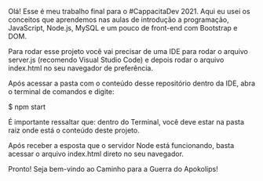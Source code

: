 Olá! 
Esse é meu trabalho final para o #CappacitaDev 2021.
Aqui eu usei os conceitos que aprendemos nas aulas de introdução a programação, JavaScript, Node.js, MySQL e um pouco de front-end com Bootstrap e DOM.

Para rodar esse projeto você vai precisar de uma IDE para rodar o arquivo server.js (recomendo Visual Studio Code) e depois rodar o arquivo index.html no seu navegador de preferência.

Após acessar a pasta com o conteúdo desse repositório dentro da IDE, abra o terminal de comandos e digite:

$ npm start

É importante ressaltar que: dentro do Terminal, você deve estar na pasta raiz onde está o conteúdo deste projeto.

Após receber a esposta que o servidor Node está funcionando, basta acessar o arquivo index.html direto no seu navegador.

Pronto! Seja bem-vindo ao Caminho para a Guerra do Apokolips!